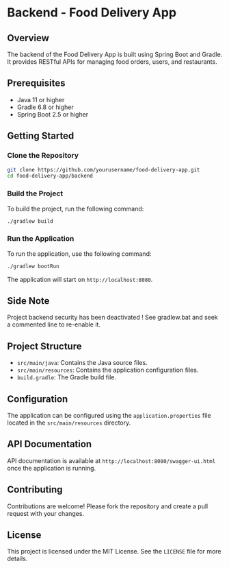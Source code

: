 # Backend - Food Delivery App

## Overview
The backend of the Food Delivery App is built using Spring Boot and Gradle. It provides RESTful APIs for managing food orders, users, and restaurants.

## Prerequisites
- Java 11 or higher
- Gradle 6.8 or higher
- Spring Boot 2.5 or higher

## Getting Started

### Clone the Repository
```bash
git clone https://github.com/yourusername/food-delivery-app.git
cd food-delivery-app/backend
```

### Build the Project
To build the project, run the following command:
```bash
./gradlew build
```

### Run the Application
To run the application, use the following command:
```bash
./gradlew bootRun
```

The application will start on `http://localhost:8080`.

## Side Note
Project backend security has been deactivated ! See gradlew.bat and seek a commented line to re-enable it.

## Project Structure
- `src/main/java`: Contains the Java source files.
- `src/main/resources`: Contains the application configuration files.
- `build.gradle`: The Gradle build file.

## Configuration
The application can be configured using the `application.properties` file located in the `src/main/resources` directory.

## API Documentation
API documentation is available at `http://localhost:8080/swagger-ui.html` once the application is running.

## Contributing
Contributions are welcome! Please fork the repository and create a pull request with your changes.

## License
This project is licensed under the MIT License. See the `LICENSE` file for more details.